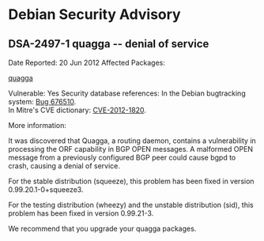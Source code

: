 
Debian Security Advisory
========================


DSA-2497-1 quagga -- denial of service
--------------------------------------



Date Reported:
20 Jun 2012
Affected Packages:

[quagga](https://packages.debian.org/src:quagga)

Vulnerable:
Yes
Security database references:
In the Debian bugtracking system: [Bug 676510](https://bugs.debian.org/cgi-bin/bugreport.cgi?bug=676510).  
In Mitre's CVE dictionary: [CVE-2012-1820](https://security-tracker.debian.org/tracker/CVE-2012-1820).  

More information:

It was discovered that Quagga, a routing daemon, contains a
vulnerability in processing the ORF capability in BGP OPEN messages.
A malformed OPEN message from a previously configured BGP peer could
cause bgpd to crash, causing a denial of service.


For the stable distribution (squeeze), this problem has been fixed in
version 0.99.20.1-0+squeeze3.


For the testing distribution (wheezy) and the unstable distribution
(sid), this problem has been fixed in version 0.99.21-3.


We recommend that you upgrade your quagga packages.





